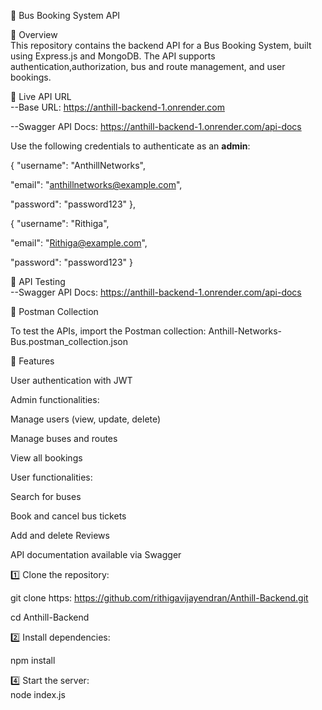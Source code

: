 🚌 Bus Booking System API  

📌 Overview  
This repository contains the backend API for a Bus Booking System, built using Express.js and MongoDB. The API supports authentication,authorization, bus and route management, and user bookings.  

🚀 Live API URL  
--Base URL: https://anthill-backend-1.onrender.com

--Swagger API Docs: https://anthill-backend-1.onrender.com/api-docs



Use the following credentials to authenticate as an **admin**: 

{
  "username": "AnthillNetworks",

  "email": "anthillnetworks@example.com",

  "password": "password123"
},

{
  "username": "Rithiga",

  "email": "Rithiga@example.com",

  "password": "password123"
} 


🧪 API Testing  
--Swagger API Docs: https://anthill-backend-1.onrender.com/api-docs 

📩 Postman Collection

To test the APIs, import the Postman collection: Anthill-Networks-Bus.postman_collection.json 


🚀 Features

User authentication with JWT

Admin functionalities:

Manage users (view, update, delete)

Manage buses and routes

View all bookings

User functionalities:

Search for buses

Book and cancel bus tickets

Add and delete Reviews

API documentation available via Swagger


1️⃣ Clone the repository: 

git clone https: https://github.com/rithigavijayendran/Anthill-Backend.git

cd Anthill-Backend

2️⃣ Install dependencies: 

npm install
  
4️⃣ Start the server:  
node index.js
